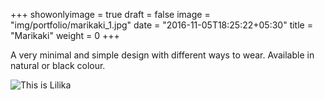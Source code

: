 +++
showonlyimage = true
draft = false
image = "img/portfolio/marikaki_1.jpg"
date = "2016-11-05T18:25:22+05:30"
title = "Marikaki"
weight = 0
+++

A very minimal and simple design with different ways to wear. Available in natural or black colour. 
<!--more-->

![This is Lilika][1]

[1]: /img/portfolio/marikaki_1.jpg
